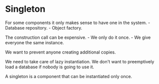 # Singleton
For some components it only makes sense to have one in the system.
    - Database repository.
    - Object factory.

The construction call can be expensive.
    - We only do it once.
    - We give everyone the same instance.

We want to prevent anyone creating additional copies.

We need to take care of lazy instantiation. We don't want to preemptively load a database if nobody is going to use it.

A singleton is a component that can be instantiated only once.